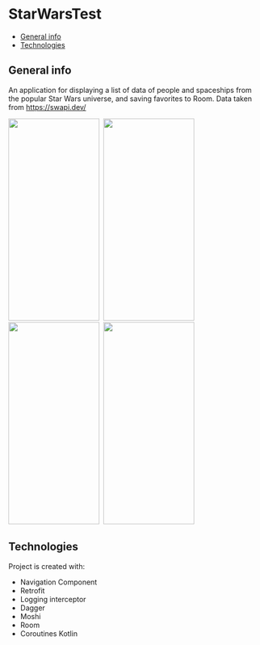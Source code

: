 # StarWarsTest
* [General info](#general-info)
* [Technologies](#technologies)

## General info
An application for displaying a list of data of people and spaceships from the popular Star Wars universe, and saving favorites to Room. Data taken from https://swapi.dev/
  <div>
    <img src="https://github.com/Alexmozg123/StarWarsTest/assets/78591861/c89144a6-7708-4ca4-97c8-c44b3a5c9978" width="180" height="400"/>&nbsp;
    <img src="https://github.com/Alexmozg123/StarWarsTest/assets/78591861/ca82f78d-92d0-4326-a8fc-84d5b48d82e8" width="180" height="400"/>&nbsp;
    <img src="https://github.com/Alexmozg123/StarWarsTest/assets/78591861/b199e820-a745-4cf3-9ced-dc06527f53d9" width="180" height="400"/>&nbsp;
    <img src="https://github.com/Alexmozg123/StarWarsTest/assets/78591861/a7688149-d124-4d6e-afd2-2815e4e083e0" width="180" height="400"/>&nbsp;
  </div>

## Technologies
Project is created with:
* Navigation Component
* Retrofit
* Logging interceptor
* Dagger
* Moshi
* Room
* Coroutines Kotlin

